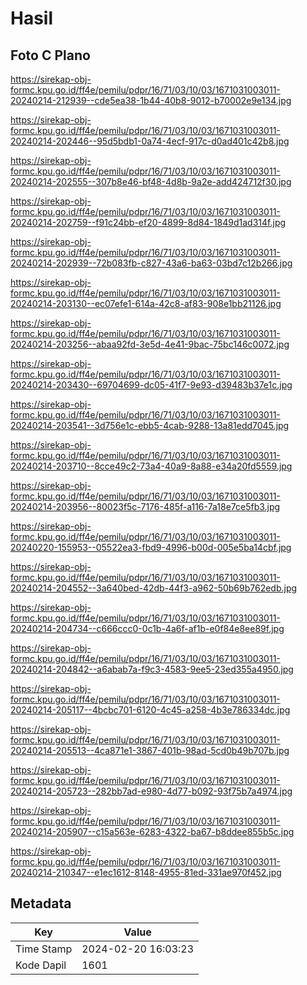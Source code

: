 # Hasil

## Foto C Plano

https://sirekap-obj-formc.kpu.go.id/ff4e/pemilu/pdpr/16/71/03/10/03/1671031003011-20240214-212939--cde5ea38-1b44-40b8-9012-b70002e9e134.jpg

https://sirekap-obj-formc.kpu.go.id/ff4e/pemilu/pdpr/16/71/03/10/03/1671031003011-20240214-202446--95d5bdb1-0a74-4ecf-917c-d0ad401c42b8.jpg

https://sirekap-obj-formc.kpu.go.id/ff4e/pemilu/pdpr/16/71/03/10/03/1671031003011-20240214-202555--307b8e46-bf48-4d8b-9a2e-add424712f30.jpg

https://sirekap-obj-formc.kpu.go.id/ff4e/pemilu/pdpr/16/71/03/10/03/1671031003011-20240214-202759--f91c24bb-ef20-4899-8d84-1849d1ad314f.jpg

https://sirekap-obj-formc.kpu.go.id/ff4e/pemilu/pdpr/16/71/03/10/03/1671031003011-20240214-202939--72b083fb-c827-43a6-ba63-03bd7c12b266.jpg

https://sirekap-obj-formc.kpu.go.id/ff4e/pemilu/pdpr/16/71/03/10/03/1671031003011-20240214-203130--ec07efe1-614a-42c8-af83-908e1bb21126.jpg

https://sirekap-obj-formc.kpu.go.id/ff4e/pemilu/pdpr/16/71/03/10/03/1671031003011-20240214-203256--abaa92fd-3e5d-4e41-9bac-75bc146c0072.jpg

https://sirekap-obj-formc.kpu.go.id/ff4e/pemilu/pdpr/16/71/03/10/03/1671031003011-20240214-203430--69704699-dc05-41f7-9e93-d39483b37e1c.jpg

https://sirekap-obj-formc.kpu.go.id/ff4e/pemilu/pdpr/16/71/03/10/03/1671031003011-20240214-203541--3d756e1c-ebb5-4cab-9288-13a81edd7045.jpg

https://sirekap-obj-formc.kpu.go.id/ff4e/pemilu/pdpr/16/71/03/10/03/1671031003011-20240214-203710--8cce49c2-73a4-40a9-8a88-e34a20fd5559.jpg

https://sirekap-obj-formc.kpu.go.id/ff4e/pemilu/pdpr/16/71/03/10/03/1671031003011-20240214-203956--80023f5c-7176-485f-a116-7a18e7ce5fb3.jpg

https://sirekap-obj-formc.kpu.go.id/ff4e/pemilu/pdpr/16/71/03/10/03/1671031003011-20240220-155953--05522ea3-fbd9-4996-b00d-005e5ba14cbf.jpg

https://sirekap-obj-formc.kpu.go.id/ff4e/pemilu/pdpr/16/71/03/10/03/1671031003011-20240214-204552--3a640bed-42db-44f3-a962-50b69b762edb.jpg

https://sirekap-obj-formc.kpu.go.id/ff4e/pemilu/pdpr/16/71/03/10/03/1671031003011-20240214-204734--c666ccc0-0c1b-4a6f-af1b-e0f84e8ee89f.jpg

https://sirekap-obj-formc.kpu.go.id/ff4e/pemilu/pdpr/16/71/03/10/03/1671031003011-20240214-204842--a6abab7a-f9c3-4583-9ee5-23ed355a4950.jpg

https://sirekap-obj-formc.kpu.go.id/ff4e/pemilu/pdpr/16/71/03/10/03/1671031003011-20240214-205117--4bcbc701-6120-4c45-a258-4b3e786334dc.jpg

https://sirekap-obj-formc.kpu.go.id/ff4e/pemilu/pdpr/16/71/03/10/03/1671031003011-20240214-205513--4ca871e1-3867-401b-98ad-5cd0b49b707b.jpg

https://sirekap-obj-formc.kpu.go.id/ff4e/pemilu/pdpr/16/71/03/10/03/1671031003011-20240214-205723--282bb7ad-e980-4d77-b092-93f75b7a4974.jpg

https://sirekap-obj-formc.kpu.go.id/ff4e/pemilu/pdpr/16/71/03/10/03/1671031003011-20240214-205907--c15a563e-6283-4322-ba67-b8ddee855b5c.jpg

https://sirekap-obj-formc.kpu.go.id/ff4e/pemilu/pdpr/16/71/03/10/03/1671031003011-20240214-210347--e1ec1612-8148-4955-81ed-331ae970f452.jpg


## Metadata

| Key        | Value               |
| ---------- | ------------------- |
| Time Stamp | 2024-02-20 16:03:23 |
| Kode Dapil | 1601                |



